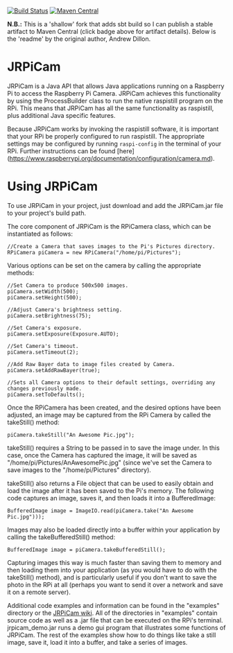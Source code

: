 [![Build Status](https://travis-ci.org/Sciss/JRPiCam.svg?branch=master)](https://travis-ci.org/Sciss/JRPiCam)
[![Maven Central](https://maven-badges.herokuapp.com/maven-central/de.sciss/jrpicam/badge.svg)](https://maven-badges.herokuapp.com/maven-central/de.sciss/jrpicam)

__N.B.:__ This is a 'shallow' fork that adds sbt build so I can publish a stable artifact to Maven Central (click badge above for artifact details). Below is the 'readme' by the original author, Andrew Dillon.

# JRPiCam
JRPiCam is a Java API that allows Java applications running on a Raspberry Pi to access the Raspberry Pi Camera. JRPiCam
achieves this functionality by using the ProcessBuilder class to run the native raspistill program on the RPi. This means that 
JRPiCam has all the same functionality as raspistill, plus additional Java specific features.

Because JRPiCam works by invoking the raspistill software, it is important that your RPi be properly configured to run 
raspistill. The appropriate settings may be configured by running `raspi-config` in the terminal of your RPi. Further 
instructions can be found [here] (https://www.raspberrypi.org/documentation/configuration/camera.md).

# Using JRPiCam
To use JRPiCam in your project, just download and add the JRPiCam.jar file to your project's build path.

The core component of JRPiCam is the RPiCamera class, which can be instantiated as follows:
```
//Create a Camera that saves images to the Pi's Pictures directory.
RPiCamera piCamera = new RPiCamera("/home/pi/Pictures");
```
Various options can be set on the camera by calling the appropriate methods:
```
//Set Camera to produce 500x500 images.
piCamera.setWidth(500); 
piCamera.setHeight(500);

//Adjust Camera's brightness setting.
piCamera.setBrightness(75);

//Set Camera's exposure.
piCamera.setExposure(Exposure.AUTO);

//Set Camera's timeout.
piCamera.setTimeout(2);

//Add Raw Bayer data to image files created by Camera.
piCamera.setAddRawBayer(true);

//Sets all Camera options to their default settings, overriding any changes previously made.
piCamera.setToDefaults();
```
Once the RPiCamera has been created, and the desired options have been adjusted, an image may be captured from the RPi Camera
by called the takeStill() method:
```
piCamera.takeStill("An Awesome Pic.jpg");
```
takeStill() requires a String to be passed in to save the image under. In this case, once the Camera has captured the image, it will be saved as "/home/pi/Pictures/AnAwesomePic.jpg" (since we've set the Camera to save images to the "/home/pi/Pictures" 
directory).

takeStill() also returns a File object that can be used to easily obtain and load the image after it has been saved to the Pi's memory. The following code captures an image, saves it, and then loads it into a BufferedImage:
```
BufferedImage image = ImageIO.read(piCamera.take("An Awesome Pic.jpg")));
```
Images may also be loaded directly into a buffer within your application by calling the takeBufferedStill() method:
```
BufferedImage image = piCamera.takeBufferedStill();
```
Capturing images this way is much faster than saving them to memory and then loading them into your application (as you would
have to do with the takeStill() method), and is particularly useful if you don't want to save the photo in the RPi at all (perhaps you want to send it over a network and save it on a remote server).

Additional code examples and information can be found in the "examples" directory or the [JRPiCam wiki](https://github.com/Hopding/JRPiCam/wiki). All of the directories in "examples" contain source code as well as a .jar file that can be executed on the RPi's terminal. jrpicam_demo.jar runs a demo gui program that illustrates some functions of JRPiCam. The rest of the examples show how to do things like take a still image, save it, load it into a buffer, and take a series of images.
